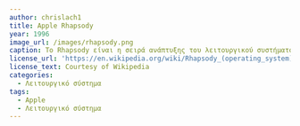 ```yaml
---
author: chrislach1
title: Apple Rhapsody
year: 1996
image_url: /images/rhapsody.png
caption: Το Rhapsody είναι η σειρά ανάπτυξης του λειτουργικού συστήματος επόμενης γενιάς της Apple Computer. Το Rhapsody αντιπροσώπευε μια νέα και διερευνητική στρατηγική για την Apple, κάτι περισσότερο από ένα λειτουργικό σύστημα και εκτελείται σε υπολογιστές που βασίζονται σε x86 και σε Power Macintosh .
license_url: 'https://en.wikipedia.org/wiki/Rhapsody_(operating_system)'
license_text: Courtesy of Wikipedia
categories:
  - Λειτουργικό σύστημα
tags:
  - Apple
  - Λειτουργικό σύστημα
---
```



